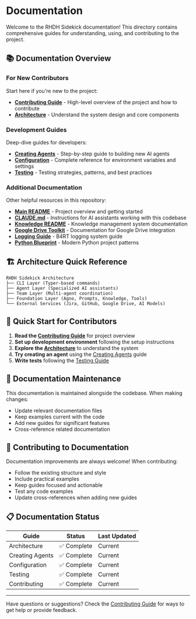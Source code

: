 # Documentation

Welcome to the RHDH Sidekick documentation! This directory contains comprehensive guides for understanding, using, and contributing to the project.

## 📚 Documentation Overview

### For New Contributors

Start here if you're new to the project:

- **[Contributing Guide](../CONTRIBUTING.md)** - High-level overview of the project and how to contribute
- **[Architecture](architecture.md)** - Understand the system design and core components

### Development Guides

Deep-dive guides for developers:

- **[Creating Agents](creating-agents.md)** - Step-by-step guide to building new AI agents
- **[Configuration](configuration.md)** - Complete reference for environment variables and settings
- **[Testing](testing.md)** - Testing strategies, patterns, and best practices

### Additional Documentation

Other helpful resources in this repository:

- **[Main README](../README.md)** - Project overview and getting started
- **[CLAUDE.md](../CLAUDE.md)** - Instructions for AI assistants working with this codebase
- **[Knowledge README](../knowledge/README.md)** - Knowledge management system documentation
- **[Google Drive Toolkit](GDRIVE_TOOLKIT.md)** - Documentation for Google Drive integration
- **[Logging Guide](logging.md)** - B4RT logging system guide
- **[Python Blueprint](blueprint_python_cli_package.md)** - Modern Python project patterns

## 🏗️ Architecture Quick Reference

```
RHDH Sidekick Architecture
├── CLI Layer (Typer-based commands)
├── Agent Layer (Specialized AI assistants)
├── Team Layer (Multi-agent coordination)
├── Foundation Layer (Agno, Prompts, Knowledge, Tools)
└── External Services (Jira, GitHub, Google Drive, AI Models)
```

## 🚀 Quick Start for Contributors

1. **Read the [Contributing Guide](../CONTRIBUTING.md)** for project overview
2. **Set up development environment** following the setup instructions
3. **Explore the [Architecture](architecture.md)** to understand the system
4. **Try creating an agent** using the [Creating Agents](creating-agents.md) guide
5. **Write tests** following the [Testing Guide](testing.md)

## 📖 Documentation Maintenance

This documentation is maintained alongside the codebase. When making changes:

- Update relevant documentation files
- Keep examples current with the code
- Add new guides for significant features
- Cross-reference related documentation

## 🤝 Contributing to Documentation

Documentation improvements are always welcome! When contributing:

- Follow the existing structure and style
- Include practical examples
- Keep guides focused and actionable
- Test any code examples
- Update cross-references when adding new guides

## 📋 Documentation Status

| Guide | Status | Last Updated |
|-------|--------|--------------|
| Architecture | ✅ Complete | Current |
| Creating Agents | ✅ Complete | Current |
| Configuration | ✅ Complete | Current |
| Testing | ✅ Complete | Current |
| Contributing | ✅ Complete | Current |

---

Have questions or suggestions? Check the [Contributing Guide](../CONTRIBUTING.md) for ways to get help or provide feedback.
